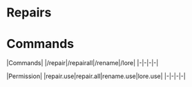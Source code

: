 # Repairs

# Commands

|Commands|
|/repair|/repairall|/rename|/lore|
|-|-|-|-|

|Permission|
|repair.use|repair.all|rename.use|lore.use|
|-|-|-|-|

